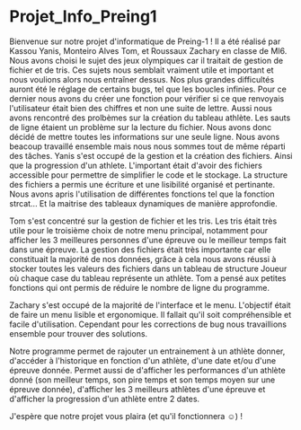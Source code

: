# Projet_Info_Preing1
Bienvenue sur notre projet d'informatique de Preing-1 !
Il a été réalisé par Kassou Yanis, Monteiro Alves Tom, et Roussaux Zachary en classe de MI6.
Nous avons choisi le sujet des jeux olympiques car il traitait de gestion de fichier et de tris. Ces sujets nous semblait vraiment utile et important et nous voulions alors nous entraîner dessus.
Nos plus grandes difficultés auront été le réglage de certains bugs, tel que les boucles infinies.
Pour ce dernier nous avons du créer une fonction pour vérifier si ce que renvoyais l'utilisateur était bien des chiffres et non une suite de lettre.
Aussi nous avons rencontré des prolbèmes sur la création du tableau athlète.
Les sauts de ligne étaient un problème sur la lecture du fichier. Nous avons donc décidé de mettre toutes les informations sur une seule ligne.
Nous avons beacoup travaillé ensemble mais nous nous sommes tout de même réparti des tâches.
Yanis s'est occupé de la gestion et la création des fichiers. Ainsi que la progression d'un athlete. 
L'important était d'avoir des fichiers accessible pour permettre de simplifier le code et le stockage. 
La structure des fichiers a permis une écriture et une lisibilité  organisé et pertinante.
Nous avons apris l'utilisation de différentes fonctions tel que la fonction strcat... Et la maitrise des tableaux dynamiques de manière approfondie.

Tom s'est concentré sur la gestion de fichier et les tris. Les tris était très utile pour le troisième choix de notre menu principal, notamment pour afficher les 3 meilleures personnes d'une épreuve ou le meilleur temps fait dans une épreuve. La gestion des fichiers était très importante car elle constituait la majorité de nos données, grâce à cela nous avons réussi à stocker toutes les valeurs des fichiers dans un tableau de structure Joueur où chaque case du tableau représente un athlète. Tom a pensé aux petites fonctions qui ont permis de réduire le nombre de ligne du programme.

Zachary s'est occupé de la majorité de l'interface et le menu.
L'objectif était de faire un menu lisible et ergonomique. Il fallait qu'il soit compréhensible et facile d'utilisation.
Cependant pour les corrections de bug nous travaillions ensemble pour trouver des solutions.

Notre programme permet de rajouter un entrainement à un athlète donner, d'accéder à l'historique en fonction d'un athlète, d'une date et/ou d'une épreuve donnée. Permet aussi de d'afficher les performances d'un athlète donné (son meilleur temps, son pire temps et son temps moyen sur une épreuve donnée), d'afficher les 3 meilleurs athlètes d'une épreuve et d'afficher la progression d'un athlète entre 2 dates.

J'espère que notre projet vous plaira (et qu'il fonctionnera ☺) !
